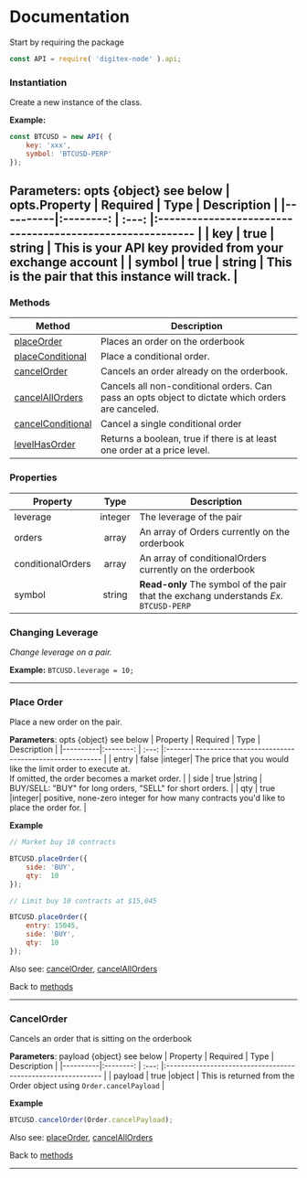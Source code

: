 # Documentation

Start by requiring the package
```js
const API = require( 'digitex-node' ).api;
```

### Instantiation
Create a new instance of the class.

**Example:** 
```js
const BTCUSD = new API( { 
    key: 'xxx', 
    symbol: 'BTCUSD-PERP' 
});
```

**Parameters**: opts {object} see below
| opts.Property | Required  | Type  |                         Description                  |
|----------|:--------: | :---: |:--------------------------------------------------------- |
| key      | true      | string | This is your API key provided from your exchange account |
| symbol   | true      | string | This is the pair that this instance will track.          |
---
### Methods

|       Method      | Description                                                                                       |
|-------------------|---------------------------------------------------------------------------------------------------|
|     [placeOrder]    | Places an order on the orderbook                                                                  |
| [placeConditional]  | Place a conditional order.                                                                        |
|    [cancelOrder]    | Cancels an order already on the orderbook.                                                        |
| [cancelAllOrders]   | Cancels all non-conditional orders. Can pass an opts object to dictate which orders are canceled. |
| [cancelConditional] | Cancel a single conditional order                                                                 |
| [levelHasOrder]     | Returns a boolean, true if there is at least one order at a price level.                          |

### Properties

|       Property    |Type    | Description                                                                               |
|-------------------|:------:|-------------------------------------------------------------------------------------------|
|     leverage      | integer|  The leverage of the pair                                                                 |
| orders            | array  |   An array of Orders currently on the orderbook                                           |
| conditionalOrders | array  |  An array of conditionalOrders currently on the orderbook                                 |
| symbol            | string |  **Read-only** The symbol of the pair that the exchang understands  *Ex.* ``BTCUSD-PERP`` |



### Changing Leverage
    
*Change leverage on a pair.*

**Example:** `BTCUSD.leverage = 10;`

---

### Place Order
Place a new order on the pair.

**Parameters**: opts {object} see below
| Property | Required  | Type  |                         Description                          |
|----------|:--------: | :---: |:------------------------------------------------------------ |
| entry    | false     |integer| The price that you would like the limit order to execute at.</br>If omitted, the order becomes a market order. |
| side     | true      |string | BUY/SELL: "BUY" for long orders, "SELL" for short orders.    |
| qty      | true      |integer| positive, none-zero integer for how many contracts you'd like to place the order for. |

**Example** 

```js
// Market buy 10 contracts

BTCUSD.placeOrder({
    side: 'BUY',
    qty:  10
});
```
```js
// Limit buy 10 contracts at $15,045

BTCUSD.placeOrder({
    entry: 15045,
    side: 'BUY',
    qty:  10
});
```
Also see: 
[cancelOrder], [cancelAllOrders]

Back to [methods]

---

### CancelOrder
Cancels an order that is sitting on the orderbook

**Parameters**: payload {object} see below
| Property | Required  | Type  |                         Description                          |
|----------|:--------: | :---: |:------------------------------------------------------------ |
| payload  | true      |object | This is returned from the Order object using `Order.cancelPayload`  |

**Example** 

```js
BTCUSD.cancelOrder(Order.cancelPayload);
```

Also see: 
[placeOrder], [cancelAllOrders]

Back to [methods]

---


[placeOrder]: <#place-order>
[placeConditional]: <#place-conditional-order>
[cancelOrder]: <#cancelorder>
[cancelAllOrders]: <#cancel-all-orders>
[cancelConditional]: <#cancel-conditional>
[levelHasOrder]: <#levelhasorder>
[methods]: <#methods>
